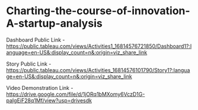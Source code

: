 # Charting-the-course-of-innovation-A-startup-analysis


Dashboard Public Link - https://public.tableau.com/views/Activities1_16814576721850/Dashboard1?:language=en-US&:display_count=n&:origin=viz_share_link

Story Public Link - https://public.tableau.com/views/Activities_16814576101790/Story1?:language=en-US&:display_count=n&:origin=viz_share_link

Video Demonstration Link - https://drive.google.com/file/d/1jORq1bMXomy6VczD1G-paIgEiF28q1Mf/view?usp=drivesdk
